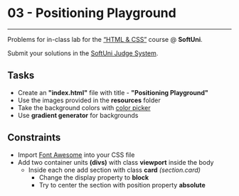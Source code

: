 # 03 - Positioning Playground
------
Problems for in-class lab for the [“HTML & CSS”](https://softuni.bg/trainings/2375/html-and-css-may-2019) course @ **SoftUni**.

Submit your solutions in the [SoftUni Judge System](https://judge.softuni.bg/Contests/1237/Position-and-Float).

## Tasks
 * Create an **"index.html"** file with title - **"Positioning Playground"**
 * Use the images provided in the **resources** folder
 * Take the background colors with [color picker](http://annystudio.com/software/colorpicker/)
 * Use **gradient generator** for backgrounds

## Constraints
* Import [Font Awesome](https://fontawesome.com/) into your CSS file
* Add two container units **(divs)** with class **viewport** inside the body
	* Inside each one add section with class **card** *(section.card)*
		* Change the display property to **block**
		* Try to center the section with position property **absolute**